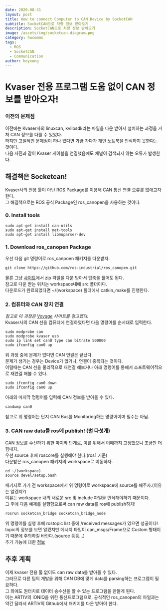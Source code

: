 ```yaml
---
date: 2020-08-31
layout: post
title: How to connect Computer to CAN Device by SocketCAN
subtitle: SocketCAN으로 차량 정보 받아오기
description: SocketCAN으로 차량 정보 받아오기
image: /assets/img/socketcan-diagram.png
category: hwcomms
tags:
  - ROS
  - SocketCAN
  - Communication
author: hoyeong
---
```


# Kvaser 전용 프로그램 도움 없이 CAN 정보를 받아오자!

### 이전의 문제점
이전에는 Kvaser사의 linuxcan, kvlibsdk라는 파일을 다운 받아서 설치하는 과정을 거쳐 CAN 정보를 다룰 수 있었다.    
하지만 고질적인 문제점이 하나 있다면 가끔 가다가 개인 노트북을 인식하지 못한다는 것이다.    
다음 사진과 같이 Kvaser 케이블을 연결했음에도 채널이 검색되지 않는 오류가 발생한다.    

## 해결책은 Socketcan!
Kvaser사의 전용 툴이 아닌 ROS Package를 이용해 CAN 통신 연결 오류를 없애고자 한다.    
그 해결책으로는 ROS 공식 Package인 ros_canopen을 사용하는 것이다.     

### 0. Install tools
```
sudo apt-get install can-utils
sudo apt-get install net-tools
sudo apt-get install libmuparser-dev
```

### 1. Download ros_canopen Package
우선 다음 git 명령어로 ros_canpoen 패키지를 다운받자.    

```
git clone https://github.com/ros-industrial/ros_canopen.git
```    

물론 그냥 [사이트](https://github.com/ros-industrial/ros_canopen)에서 zip 파일을 다운 받아서 압축을 풀어도 된다.     
참고로 다운 받는 위치는 workspace내에 src 폴더이다.    
다운로드가 완료되었다면 ~/(workspace) 폴더에서 catkin_make를 진행한다.    

### 2. 컴퓨터와 CAN 장치 연결
*참고로 이 과정은 [Voyage](https://news.voyage.auto/an-introduction-to-the-can-bus-how-to-programmatically-control-a-car-f1b18be4f377) 사이트를 참고했다.*    
Kvaser사의 CAN 선을 컴퓨터에 연결하였다면 다음 명령어를 순서대로 입력한다.    

```
sudo modprobe can    
sudo modprobe kvaser_usb    
sudo ip link set can0 type can bitrate 500000    
sudo ifconfig can0 up
```    
  
위 과정 중에 문제가 없다면 CAN 연결은 끝났다.    
문제가 생기는 경우는 Device가 없거나, 연결이 중복되는 것이다.    
이럴때는 CAN 선을 물리적으로 재연결 해보거나 아래 명령어를 통해서 소프트웨어적으로 재연결 해볼 수 있다.    

```
sudo ifconfig can0 down
sudo ifconfig can0 up
```

아래의 마지막 명령어를 입력해 CAN 정보를 받아올 수 있다.    

```
candump can0
```    

참고로 위 명령어는 단지 CAN Bus를 Monitoring하는 명령어이며 필수는 아님.    

### 3. CAN raw data를 ros에 publish! (별 다섯개)
CAN 정보를 수신하기 위한 마지막 단계로, 이를 위해서 이때까지 고생했으니 조금만 더 힘내자.    
우선 source 후에 roscore를 실행해야 한다.(ros1 기준)    
다운받은 ros_canopen 패키지의 workspace로 이동하자.    

```
cd ~/(workspace)    
source devel/setup.bash
```    

패키지로 가기 전 workspace에서 위 명령어로 workspace에 source를 해주자.(이유는 알겠지?)    
이유는 workspace 내의 새로운 src 및 include 파일을 인식해야하기 때문이다.    
그 후에 다음 예제를 실행함으로써 can raw data를 ros에 publish하자!    

```
rosrun socketcan_bridge socketcan_bridge_node
```    

위 명령어를 실행 후에 rostopic list 중에 /received messages가 있으면 성공이다!    
topic의 정보를 보면 알겠지만 메시지 타입이 can_msgs/Frame으로 Custom 형태이기 때문에 주의하길 바란다.(source 등등...)    
추가 기능에 대한 [정보](http://wiki.ros.org/socketcan_bridge)

## 추후 계획
이제 kvaser 전용 툴 없이도 can raw data를 받아올 수 있다.    
그러므로 다른 팀의 개발을 위해 CAN DB에 맞게 data를 parsing하는 프로그램이 필요하다.    
그 외에도 원터치로 데이터 송수신을 할 수 있는 프로그램을 만들게 된다.    
이는 ARTIV의 IONIQ을 위한 통신프로그램으로, 공식적인 ros_canopen의 파일과는 약간 달라서 ARTIV의 Github에서 패키지를 다운 받아야 한다.
